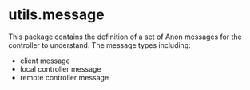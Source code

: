# utils.message

This package contains the definition of a set of Anon messages for the controller to understand.
The message types including:

- client message
- local controller message
- remote controller message
